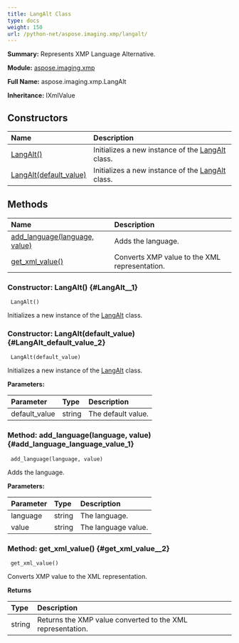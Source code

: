 ```yaml
---
title: LangAlt Class
type: docs
weight: 150
url: /python-net/aspose.imaging.xmp/langalt/
---
```


**Summary:** Represents XMP Language Alternative.

**Module:** [aspose.imaging.xmp](/imaging/python-net/aspose.imaging.xmp/)

**Full Name:** aspose.imaging.xmp.LangAlt

**Inheritance:** IXmlValue

## **Constructors**
| **Name** | **Description** |
| :- | :- |
| [LangAlt()](#LangAlt__1) | Initializes a new instance of the [LangAlt](/imaging/python-net/aspose.imaging.xmp/langalt/) class. |
| [LangAlt(default_value)](#LangAlt_default_value_2) | Initializes a new instance of the [LangAlt](/imaging/python-net/aspose.imaging.xmp/langalt/) class. |
## **Methods**
| **Name** | **Description** |
| :- | :- |
| [add_language(language, value)](#add_language_language_value_1) | Adds the language. |
| [get_xml_value()](#get_xml_value__2) | Converts XMP value to the XML representation. |


### Constructor: LangAlt() {#LangAlt__1}


```
 LangAlt() 
```

Initializes a new instance of the [LangAlt](/imaging/python-net/aspose.imaging.xmp/langalt/) class.

### Constructor: LangAlt(default_value) {#LangAlt_default_value_2}


```
 LangAlt(default_value) 
```

Initializes a new instance of the [LangAlt](/imaging/python-net/aspose.imaging.xmp/langalt/) class.

**Parameters:**

| Parameter | Type | Description |
| :- | :- | :- |
| default_value | string | The default value. |

### Method: add_language(language, value) {#add_language_language_value_1}


```
 add_language(language, value) 
```

Adds the language.

**Parameters:**

| Parameter | Type | Description |
| :- | :- | :- |
| language | string | The language. |
| value | string | The language value. |

### Method: get_xml_value() {#get_xml_value__2}


```
 get_xml_value() 
```

Converts XMP value to the XML representation.

**Returns**

| Type | Description |
| :- | :- |
| string | Returns the XMP value converted to the XML representation. |


